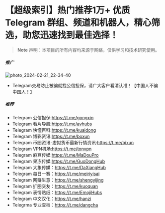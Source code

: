# 【超级索引】热门推荐1万+ 优质 Telegram 群组、频道和机器人，精心筛选，助您迅速找到最佳选择！

> **Note**
> 声明：本项目的所有内容均来源于网络，仅供学习和技术研究使用。
##### 推广
![photo_2024-02-21_22-34-40](https://github.com/GongXinDanBao/TelegramSuperIndex/assets/153607740/09f678f1-3326-4a94-bb21-0734bced8b80)
*  Telegram交易防止被骗就找公信担保，请广大客户看清认准！【中国人不骗中国人！】

##### 推荐


*   Telegram 公信担保:https://t.me/gongxin
*   Telegram 看片导航:https://t.me/avhubs
*   Telegram 快懂百科:https://t.me/kuaidong
*   Telegram 博彩资讯:https://t.me/boxun
*   Telegram 币圈资讯-虚拟货币最新行情资讯:https://t.me/bixun
*   Telegram VPN机场:https://t.me/tonvpn
*   Telegram 麻豆传媒:https://t.me/MaDouPro
*   Telegram 果冻传媒:https://t.me/GuoDongHub
*   Telegram 大象传媒：https://t.me/DaXiangHub
*   Telegram 每日一赛：https://t.me/meiriyisai
*   Telegram 网赚生意：https://t.me/shengyijing
*   Telegram 扩圈交友：https://t.me/kuoquan
*   Telegram 表情贴纸：https://t.me/EmojiHubs
*   Telegram 中文汉化：https://t.me/hanzi
*   Telegrma 专业查档：https://t.me/dangcha
